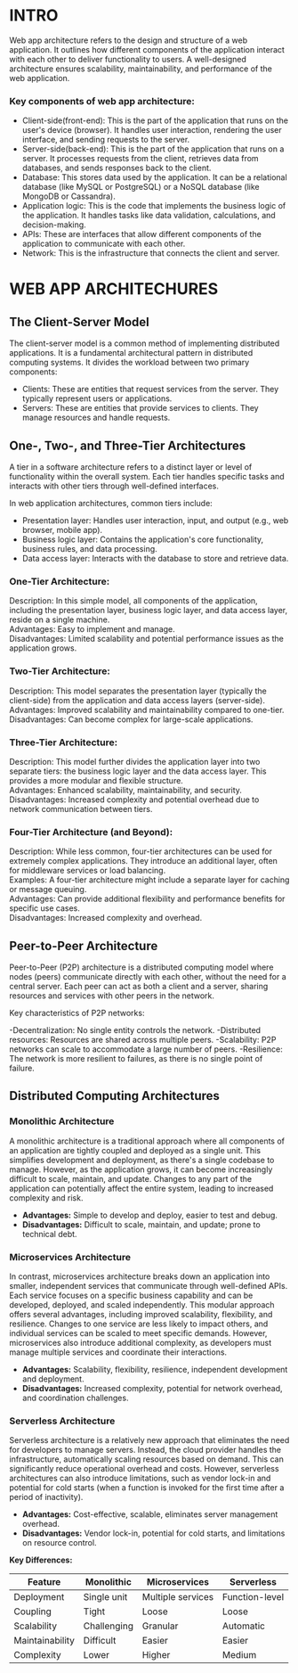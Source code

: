 # INTRO 
Web app architecture refers to the design and structure of a web application. It outlines how different components of the application interact with each other to deliver functionality to users. A well-designed architecture ensures scalability, maintainability, and performance of the web application.

### Key components of web app architecture:

- Client-side(front-end): This is the part of the application that runs on the user's device (browser). It handles user interaction, rendering the user interface, and sending requests to the server.
- Server-side(back-end): This is the part of the application that runs on a server. It processes requests from the client, retrieves data from databases, and sends responses back to the client.
- Database: This stores data used by the application. It can be a relational database (like MySQL or PostgreSQL) or a NoSQL database (like MongoDB or Cassandra).
- Application logic: This is the code that implements the business logic of the application. It handles tasks like data validation, calculations, and decision-making.
- APIs: These are interfaces that allow different components of the application to communicate with each other.
- Network: This is the infrastructure that connects the client and server.

# WEB APP ARCHITECHURES
## The Client-Server Model
The client-server model is a common method of implementing distributed applications. It is a fundamental architectural pattern in distributed computing systems. It divides the workload between two primary components:   

- Clients: These are entities that request services from the server. They typically represent users or applications.   
- Servers: These are entities that provide services to clients. They manage resources and handle requests.

## One-, Two-, and Three-Tier Architectures
A tier in a software architecture refers to a distinct layer or level of functionality within the overall system. Each tier handles specific tasks and interacts with other tiers through well-defined interfaces.

In web application architectures, common tiers include:

- Presentation layer: Handles user interaction, input, and output (e.g., web browser, mobile app).
- Business logic layer: Contains the application's core functionality, business rules, and data processing.
- Data access layer: Interacts with the database to store and retrieve data.
  
### One-Tier Architecture:

Description: In this simple model, all components of the application, including the presentation layer, business logic layer, and data access layer, reside on a single machine.<br>
Advantages: Easy to implement and manage.<br>
Disadvantages: Limited scalability and potential performance issues as the application grows.<br>

### Two-Tier Architecture:

Description: This model separates the presentation layer (typically the client-side) from the application and data access layers (server-side).<br>
Advantages: Improved scalability and maintainability compared to one-tier.<br>
Disadvantages: Can become complex for large-scale applications.<br>

### Three-Tier Architecture:

Description: This model further divides the application layer into two separate tiers: the business logic layer and the data access layer. This provides a more modular and flexible structure.<br>
Advantages: Enhanced scalability, maintainability, and security.<br>
Disadvantages: Increased complexity and potential overhead due to network communication between tiers.<br>

### Four-Tier Architecture (and Beyond):

Description: While less common, four-tier architectures can be used for extremely complex applications. They introduce an additional layer, often for middleware services or load balancing.<br>
Examples: A four-tier architecture might include a separate layer for caching or message queuing.<br>
Advantages: Can provide additional flexibility and performance benefits for specific use cases.<br>
Disadvantages: Increased complexity and overhead.<br>

## Peer-to-Peer Architecture
Peer-to-Peer (P2P) architecture is a distributed computing model where nodes (peers) communicate directly with each other, without the need for a central server. Each peer can act as both a client and a server, sharing resources and services with other peers in the network.

Key characteristics of P2P networks:

-Decentralization: No single entity controls the network.
-Distributed resources: Resources are shared across multiple peers.
-Scalability: P2P networks can scale to accommodate a large number of peers.
-Resilience: The network is more resilient to failures, as there is no single point of failure.

## Distributed Computing Architectures

### Monolithic Architecture
A monolithic architecture is a traditional approach where all components of an application are tightly coupled and deployed as a single unit. This simplifies development and deployment, as there's a single codebase to manage. However, as the application grows, it can become increasingly difficult to scale, maintain, and update. Changes to any part of the application can potentially affect the entire system, leading to increased complexity and risk.
* **Advantages:** Simple to develop and deploy, easier to test and debug.
* **Disadvantages:** Difficult to scale, maintain, and update; prone to technical debt.

### Microservices Architecture
In contrast, microservices architecture breaks down an application into smaller, independent services that communicate through well-defined APIs. Each service focuses on a specific business capability and can be developed, deployed, and scaled independently. This modular approach offers several advantages, including improved scalability, flexibility, and resilience. Changes to one service are less likely to impact others, and individual services can be scaled to meet specific demands. However, microservices also introduce additional complexity, as developers must manage multiple services and coordinate their interactions.
* **Advantages:** Scalability, flexibility, resilience, independent development and deployment.
* **Disadvantages:** Increased complexity, potential for network overhead, and coordination challenges.

### Serverless Architecture
Serverless architecture is a relatively new approach that eliminates the need for developers to manage servers. Instead, the cloud provider handles the infrastructure, automatically scaling resources based on demand. This can significantly reduce operational overhead and costs. However, serverless architectures can also introduce limitations, such as vendor lock-in and potential for cold starts (when a function is invoked for the first time after a period of inactivity).
* **Advantages:** Cost-effective, scalable, eliminates server management overhead.
* **Disadvantages:** Vendor lock-in, potential for cold starts, and limitations on resource control.

**Key Differences:**

| Feature | Monolithic | Microservices | Serverless |
|---|---|---|---|
| Deployment | Single unit | Multiple services | Function-level |
| Coupling | Tight | Loose | Loose |
| Scalability | Challenging | Granular | Automatic |
| Maintainability | Difficult | Easier | Easier |
| Complexity | Lower | Higher | Medium |



